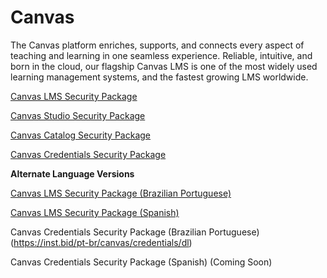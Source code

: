 # Canvas

The Canvas platform enriches, supports, and connects every aspect of teaching and learning in one seamless experience. Reliable, intuitive, and born in the cloud, our flagship Canvas LMS is one of the most widely used learning management systems, and the fastest growing LMS worldwide.

[Canvas LMS Security Package](https://inst.bid/canvas/lms/dl)

[Canvas Studio Security Package](https://inst.bid/canvas/studio/dl)

[Canvas Catalog Security Package](https://inst.bid/canvas/catalog/dl)

[Canvas Credentials Security Package](https://inst.bid/canvas/credentials/dl)


**Alternate Language Versions**

[Canvas LMS Security Package (Brazilian Portuguese)](https://inst.bid/pt-br/canvas/lms/dl)

[Canvas LMS Security Package (Spanish)](https://inst.bid/es-la/canvas/lms/dl)

Canvas Credentials Security Package (Brazilian Portuguese) (https://inst.bid/pt-br/canvas/credentials/dl)

Canvas Credentials Security Package (Spanish) (Coming Soon)
